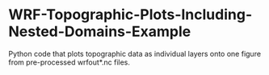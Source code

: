 # WRF-Topographic-Plots-Including-Nested-Domains-Example
Python code that plots topographic data as individual layers onto one figure from pre-processed wrfout*.nc files. 
